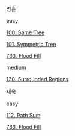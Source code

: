 명훈

easy

[100. Same Tree](https://leetcode.com/problems/same-tree/)

[101. Symmetric Tree](https://leetcode.com/problems/symmetric-tree/)

[733. Flood Fill](https://leetcode.com/problems/flood-fill/)

medium

[130. Surrounded Regions](https://leetcode.com/problems/surrounded-regions/)

재욱

easy

[112. Path Sum](https://leetcode.com/problems/path-sum/)

[733. Flood Fill](https://leetcode.com/problems/flood-fill/)
